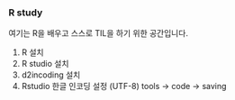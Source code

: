 ### R study

여기는 R을 배우고 스스로 TIL을 하기 위한 공간입니다.

  1. R 설치
  2. R studio 설치
  3. d2incoding 설치
  4. Rstudio 한글 인코딩 설정 (UTF-8) tools -> code -> saving
